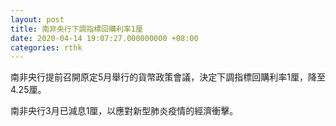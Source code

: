 ```yaml
---
layout: post
title: 南非央行下調指標回購利率1厘
date: 2020-04-14 19:07:27.000000000 +08:00
categories: rthk
---
```


南非央行提前召開原定5月舉行的貨幣政策會議，決定下調指標回購利率1厘，降至4.25厘。

南非央行3月已減息1厘，以應對新型肺炎疫情的經濟衝擊。
